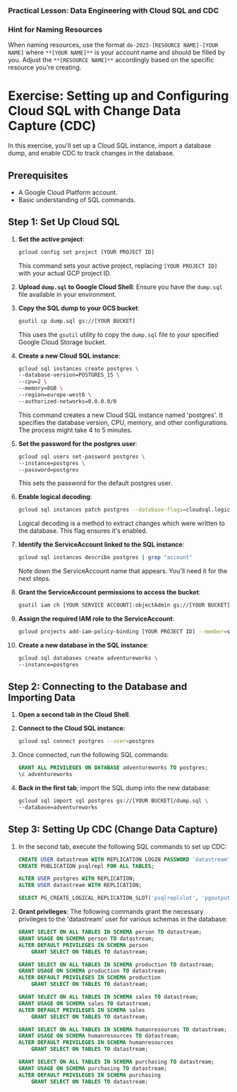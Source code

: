 ### Practical Lesson: Data Engineering with Cloud SQL and CDC

### Hint for Naming Resources ###
When naming resources, use the format `de-2023-[RESOURCE NAME]-[YOUR NAME]` where `**[YOUR NAME]**` is your account name and should be filled by you. Adjust the `**[RESOURCE NAME]**` accordingly based on the specific resource you're creating.

# Exercise: Setting up and Configuring Cloud SQL with Change Data Capture (CDC)
In this exercise, you'll set up a Cloud SQL instance, import a database dump, and enable CDC to track changes in the database.

## Prerequisites
- A Google Cloud Platform account.
- Basic understanding of SQL commands.

## Step 1: Set Up Cloud SQL

1. **Set the active project**:
    ```bash
    gcloud config set project [YOUR PROJECT ID]
    ```
    This command sets your active project, replacing `[YOUR PROJECT ID]` with your actual GCP project ID.

2. **Upload `dump.sql` to Google Cloud Shell**:
    Ensure you have the `dump.sql` file available in your environment.

3. **Copy the SQL dump to your GCS bucket**:
    ```bash
    gsutil cp dump.sql gs://[YOUR BUCKET]
    ```
    This uses the `gsutil` utility to copy the `dump.sql` file to your specified Google Cloud Storage bucket.

4. **Create a new Cloud SQL instance**:
    ```bash
    gcloud sql instances create postgres \
    --database-version=POSTGRES_15 \
    --cpu=2 \
    --memory=8GB \
    --region=europe-west6 \
    --authorized-networks=0.0.0.0/0
    ```
    This command creates a new Cloud SQL instance named 'postgres'. It specifies the database version, CPU, memory, and other configurations. The process might take 4 to 5 minutes.

5. **Set the password for the postgres user**:
    ```bash
    gcloud sql users set-password postgres \
    --instance=postgres \
    --password=postgres
    ```
    This sets the password for the default postgres user.

6. **Enable logical decoding**:
    ```bash
    gcloud sql instances patch postgres --database-flags=cloudsql.logical_decoding=on
    ```
    Logical decoding is a method to extract changes which were written to the database. This flag ensures it's enabled.

7. **Identify the ServiceAccount linked to the SQL instance**:
    ```bash
    gcloud sql instances describe postgres | grep "account"
    ```
    Note down the ServiceAccount name that appears. You'll need it for the next steps.

8. **Grant the ServiceAccount permissions to access the bucket**:
    ```bash
    gsutil iam ch [YOUR SERVICE ACCOUNT]:objectAdmin gs://[YOUR BUCKET]
    ```

9. **Assign the required IAM role to the ServiceAccount**:
    ```bash
    gcloud projects add-iam-policy-binding [YOUR PROJECT ID] --member=serviceAccount:[YOUR SERVICE ACCOUNT] --role=roles/storage.objectAdmin
    ```

10. **Create a new database in the SQL instance**:
    ```bash
    gcloud sql databases create adventureworks \
    --instance=postgres
    ```

## Step 2: Connecting to the Database and Importing Data

1. **Open a second tab in the Cloud Shell**.

2. **Connect to the Cloud SQL instance**:
    ```bash
    gcloud sql connect postgres --user=postgres
    ```

3. Once connected, run the following SQL commands:
    ```sql
    GRANT ALL PRIVILEGES ON DATABASE adventureworks TO postgres;
    \c adventureworks
    ```

4. **Back in the first tab**, import the SQL dump into the new database:
    ```bash
    gcloud sql import sql postgres gs://[YOUR BUCKET]/dump.sql \
    --database=adventureworks
    ```

## Step 3: Setting Up CDC (Change Data Capture)

1. In the second tab, execute the following SQL commands to set up CDC:
    ```sql
    CREATE USER datastream WITH REPLICATION LOGIN PASSWORD 'datastream';
    CREATE PUBLICATION psqlrepl FOR ALL TABLES;

    ALTER USER postgres WITH REPLICATION;
    ALTER USER datastream WITH REPLICATION;

    SELECT PG_CREATE_LOGICAL_REPLICATION_SLOT('psqlreplslot', 'pgoutput');
    ```

2. **Grant privileges**:
    The following commands grant the necessary privileges to the 'datastream' user for various schemas in the database:
    ```sql
    GRANT SELECT ON ALL TABLES IN SCHEMA person TO datastream;
    GRANT USAGE ON SCHEMA person TO datastream;
    ALTER DEFAULT PRIVILEGES IN SCHEMA person
        GRANT SELECT ON TABLES TO datastream;

    GRANT SELECT ON ALL TABLES IN SCHEMA production TO datastream;
    GRANT USAGE ON SCHEMA production TO datastream;
    ALTER DEFAULT PRIVILEGES IN SCHEMA production
        GRANT SELECT ON TABLES TO datastream;

    GRANT SELECT ON ALL TABLES IN SCHEMA sales TO datastream;
    GRANT USAGE ON SCHEMA sales TO datastream;
    ALTER DEFAULT PRIVILEGES IN SCHEMA sales
        GRANT SELECT ON TABLES TO datastream;

    GRANT SELECT ON ALL TABLES IN SCHEMA humanresources TO datastream;
    GRANT USAGE ON SCHEMA humanresources TO datastream;
    ALTER DEFAULT PRIVILEGES IN SCHEMA humanresources
        GRANT SELECT ON TABLES TO datastream;

    GRANT SELECT ON ALL TABLES IN SCHEMA purchasing TO datastream;
    GRANT USAGE ON SCHEMA purchasing TO datastream;
    ALTER DEFAULT PRIVILEGES IN SCHEMA purchasing
        GRANT SELECT ON TABLES TO datastream;
    ```

